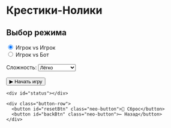 <html lang="ru">
<head>
  <meta charset="UTF-8" />
  <meta name="viewport" content="width=device-width, initial-scale=1.0"/>
  <title>Крестики-Нолики Нео</title>
  <link rel="stylesheet" href="style.css" />
</head>
<body>
  <canvas id="backgroundCanvas"></canvas>

  <h1>Крестики-Нолики</h1>

  <div id="menu">
    <h2>Выбор режима</h2>
    <label>
      <input type="radio" name="mode" value="player" checked /> Игрок vs Игрок
    </label>
    <br/>
    <label>
      <input type="radio" name="mode" value="bot" /> Игрок vs Бот
    </label>
    <br/><br/>
    <label for="difficulty">Сложность:</label>
    <select id="difficulty">
      <option value="easy">Лёгко</option>
      <option value="normal">Нормально</option>
      <option value="hard">Сложно</option>
      <option value="impossible">Невозможно</option>
    </select>
    <br/><br/>
    <button id="startBtn" class="neo-button">▶ Начать игру</button>
  </div>

  <div id="gameContainer">
    <div id="game">
      <div class="cell" data-index="0"></div>
      <div class="cell" data-index="1"></div>
      <div class="cell" data-index="2"></div>
      <div class="cell" data-index="3"></div>
      <div class="cell" data-index="4"></div>
      <div class="cell" data-index="5"></div>
      <div class="cell" data-index="6"></div>
      <div class="cell" data-index="7"></div>
      <div class="cell" data-index="8"></div>
    </div>

    <div id="status"></div>

    <div class="button-row">
      <button id="resetBtn" class="neo-button">🔄 Сброс</button>
      <button id="backBtn" class="neo-button">← Назад</button>
    </div>
  </div>

  <script src="script.js"></script>

  <!-- Анимация фона -->
  <script>
    const canvas = document.getElementById('backgroundCanvas');
    const ctx = canvas.getContext('2d');

    let width = canvas.width = window.innerWidth;
    let height = canvas.height = window.innerHeight;

    const lines = [];
    for (let i = 0; i < 30; i++) {
      lines.push({
        x1: Math.random() * width,
        y1: Math.random() * height,
        x2: Math.random() * width,
        y2: Math.random() * height,
        speed: Math.random() * 0.5 + 0.2
      });
    }

    function animate() {
      ctx.clearRect(0, 0, width, height);
      for (let l of lines) {
        const dx = l.x2 - l.x1;
        const dy = l.y2 - l.y1;
        const dist = Math.sqrt(dx * dx + dy * dy);

        if (dist > 100) {
          ctx.beginPath();
          ctx.moveTo(l.x1, l.y1);
          ctx.lineTo(l.x2, l.y2);
          ctx.strokeStyle = `rgba(0, 255, 255, ${1 - dist / 400})`;
          ctx.lineWidth = 1.5;
          ctx.stroke();
        }

        l.x1 += (Math.random() - 0.5) * l.speed;
        l.y1 += (Math.random() - 0.5) * l.speed;
        l.x2 += (Math.random() - 0.5) * l.speed;
        l.y2 += (Math.random() - 0.5) * l.speed;

        // Границы
        if (l.x1 < 0 || l.x1 > width) l.x1 = Math.random() * width;
        if (l.x2 < 0 || l.x2 > width) l.x2 = Math.random() * width;
        if (l.y1 < 0 || l.y1 > height) l.y1 = Math.random() * height;
        if (l.y2 < 0 || l.y2 > height) l.y2 = Math.random() * height;
      }
      requestAnimationFrame(animate);
    }

    window.addEventListener('resize', () => {
      width = canvas.width = window.innerWidth;
      height = canvas.height = window.innerHeight;
    });

    animate();
  </script>
</body>
</html>
